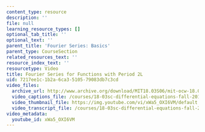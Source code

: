 ```yaml
---
content_type: resource
description: ''
file: null
learning_resource_types: []
optional_tab_title: ''
optional_text: ''
parent_title: 'Fourier Series: Basics'
parent_type: CourseSection
related_resources_text: ''
resource_index_text: ''
resourcetype: Video
title: Fourier Series for Functions with Period 2L
uid: 7217ee1c-1b2a-6ca3-5105-79083db7c3cd
video_files:
  archive_url: http://www.archive.org/download/MIT18.03S06/mit-ocw-18.03-lec16-17mar2003-220k_512kb.mp4
  video_captions_file: /courses/18-03sc-differential-equations-fall-2011/aea5e80bc4b85ce8b97cfbaba0abfd0b_xWa5_OXI6VM.vtt
  video_thumbnail_file: https://img.youtube.com/vi/xWa5_OXI6VM/default.jpg
  video_transcript_file: /courses/18-03sc-differential-equations-fall-2011/d9169487210e8aa95bcddedd8f6696dd_xWa5_OXI6VM.pdf
video_metadata:
  youtube_id: xWa5_OXI6VM
---
```

